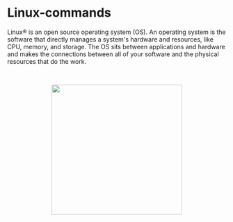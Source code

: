 # Linux-commands
Linux® is an open source operating system (OS). An operating system is the software that directly manages a system's hardware and resources, like CPU, memory, and storage. The OS sits between applications and hardware and makes the connections between all of your software and the physical resources that do the work.

<br>
<p align="center">
<img src="" width="300" height="auto">
</p>
